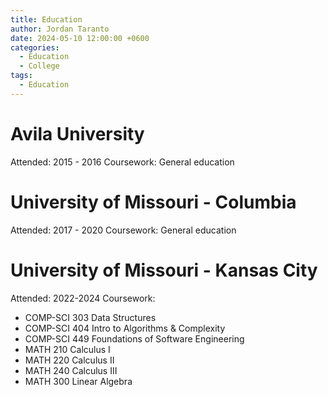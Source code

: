 ```yaml
---
title: Education
author: Jordan Taranto
date: 2024-05-10 12:00:00 +0600
categories:
  - Education
  - College
tags:
  - Education
---
```

# Avila University 
Attended: 2015 - 2016 
Coursework: General education

# University of Missouri - Columbia
Attended: 2017 - 2020
Coursework: General education

# University of Missouri - Kansas City
Attended: 2022-2024
Coursework: 
- COMP-SCI 303 Data Structures
- COMP-SCI 404 Intro to Algorithms & Complexity
- COMP-SCI 449 Foundations of Software Engineering
- MATH 210 Calculus I
- MATH 220 Calculus II
- MATH 240 Calculus III
- MATH 300 Linear Algebra